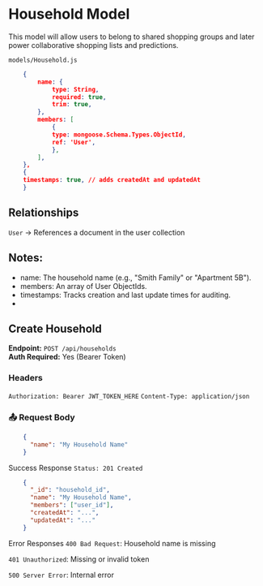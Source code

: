 # Household Model
This model will allow users to belong to shared shopping groups and later power collaborative shopping lists and predictions.

`models/Household.js`
```json
    {
        name: {
            type: String,
            required: true,
            trim: true,
        },
        members: [
            {
            type: mongoose.Schema.Types.ObjectId,
            ref: 'User',
            },
        ],
    },
    {
    timestamps: true, // adds createdAt and updatedAt
    }
```
## Relationships
`User` → References a document in the user collection
## Notes:
- name: The household name (e.g., "Smith Family" or "Apartment 5B").
- members: An array of User ObjectIds.
- timestamps: Tracks creation and last update times for auditing.
- 

## Create Household

**Endpoint:** `POST /api/households`  
**Auth Required:** Yes (Bearer Token)  

### Headers
`Authorization: Bearer JWT_TOKEN_HERE`
`Content-Type: application/json`

### 📤 Request Body
```json
    {
      "name": "My Household Name"
    }
```
Success Response
`Status: 201 Created`
```json
    {
      "_id": "household_id",
      "name": "My Household Name",
      "members": ["user_id"],
      "createdAt": "...",
      "updatedAt": "..."
    }
```
Error Responses
`400 Bad Request`: Household name is missing

`401 Unauthorized`: Missing or invalid token

`500 Server Error`: Internal error
